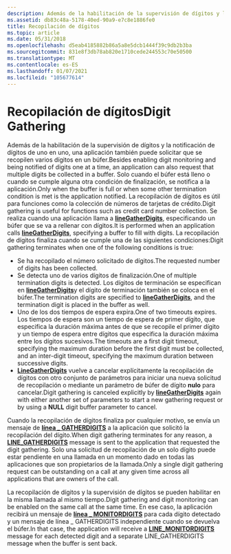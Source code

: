 ```yaml
---
description: Además de la habilitación de la supervisión de dígitos y la notificación de dígitos de uno en uno, una aplicación también puede solicitar que se recopilen varios dígitos en un búfer.
ms.assetid: db83c48a-5178-40ed-90a9-e7c8e1886fe0
title: Recopilación de dígitos
ms.topic: article
ms.date: 05/31/2018
ms.openlocfilehash: d5eab4185882b86a5a8e5dcb1444f39c9db2b3ba
ms.sourcegitcommit: 831e8f3db78ab820e1710cede244553c70e50500
ms.translationtype: MT
ms.contentlocale: es-ES
ms.lasthandoff: 01/07/2021
ms.locfileid: "105677614"
---
```

# <a name="digit-gathering"></a><span data-ttu-id="e847b-103">Recopilación de dígitos</span><span class="sxs-lookup"><span data-stu-id="e847b-103">Digit Gathering</span></span>

<span data-ttu-id="e847b-104">Además de la habilitación de la supervisión de dígitos y la notificación de dígitos de uno en uno, una aplicación también puede solicitar que se recopilen varios dígitos en un búfer.</span><span class="sxs-lookup"><span data-stu-id="e847b-104">Besides enabling digit monitoring and being notified of digits one at a time, an application can also request that multiple digits be collected in a buffer.</span></span> <span data-ttu-id="e847b-105">Solo cuando el búfer está lleno o cuando se cumple alguna otra condición de finalización, se notifica a la aplicación.</span><span class="sxs-lookup"><span data-stu-id="e847b-105">Only when the buffer is full or when some other termination condition is met is the application notified.</span></span> <span data-ttu-id="e847b-106">La recopilación de dígitos es útil para funciones como la colección de números de tarjetas de crédito.</span><span class="sxs-lookup"><span data-stu-id="e847b-106">Digit gathering is useful for functions such as credit card number collection.</span></span> <span data-ttu-id="e847b-107">Se realiza cuando una aplicación llama a [**lineGatherDigits**](/windows/desktop/api/Tapi/nf-tapi-linegatherdigits), especificando un búfer que se va a rellenar con dígitos.</span><span class="sxs-lookup"><span data-stu-id="e847b-107">It is performed when an application calls [**lineGatherDigits**](/windows/desktop/api/Tapi/nf-tapi-linegatherdigits), specifying a buffer to fill with digits.</span></span> <span data-ttu-id="e847b-108">La recopilación de dígitos finaliza cuando se cumple una de las siguientes condiciones:</span><span class="sxs-lookup"><span data-stu-id="e847b-108">Digit gathering terminates when one of the following conditions is true:</span></span>

-   <span data-ttu-id="e847b-109">Se ha recopilado el número solicitado de dígitos.</span><span class="sxs-lookup"><span data-stu-id="e847b-109">The requested number of digits has been collected.</span></span>
-   <span data-ttu-id="e847b-110">Se detecta uno de varios dígitos de finalización.</span><span class="sxs-lookup"><span data-stu-id="e847b-110">One of multiple termination digits is detected.</span></span> <span data-ttu-id="e847b-111">Los dígitos de terminación se especifican en [**lineGatherDigits**](/windows/desktop/api/Tapi/nf-tapi-linegatherdigits)y el dígito de terminación también se coloca en el búfer.</span><span class="sxs-lookup"><span data-stu-id="e847b-111">The termination digits are specified to [**lineGatherDigits**](/windows/desktop/api/Tapi/nf-tapi-linegatherdigits), and the termination digit is placed in the buffer as well.</span></span>
-   <span data-ttu-id="e847b-112">Uno de los dos tiempos de espera expira.</span><span class="sxs-lookup"><span data-stu-id="e847b-112">One of two timeouts expires.</span></span> <span data-ttu-id="e847b-113">Los tiempos de espera son un tiempo de espera de primer dígito, que especifica la duración máxima antes de que se recopile el primer dígito y un tiempo de espera entre dígitos que especifica la duración máxima entre los dígitos sucesivos.</span><span class="sxs-lookup"><span data-stu-id="e847b-113">The timeouts are a first digit timeout, specifying the maximum duration before the first digit must be collected, and an inter-digit timeout, specifying the maximum duration between successive digits.</span></span>
-   <span data-ttu-id="e847b-114">[**LineGatherDigits**](/windows/desktop/api/Tapi/nf-tapi-linegatherdigits) vuelve a cancelar explícitamente la recopilación de dígitos con otro conjunto de parámetros para iniciar una nueva solicitud de recopilación o mediante un parámetro de búfer de dígito **nulo** para cancelar.</span><span class="sxs-lookup"><span data-stu-id="e847b-114">Digit gathering is canceled explicitly by [**lineGatherDigits**](/windows/desktop/api/Tapi/nf-tapi-linegatherdigits) again with either another set of parameters to start a new gathering request or by using a **NULL** digit buffer parameter to cancel.</span></span>

<span data-ttu-id="e847b-115">Cuando la recopilación de dígitos finaliza por cualquier motivo, se envía un mensaje de [**línea \_ GATHERDIGITS**](line-gatherdigits.md) a la aplicación que solicitó la recopilación del dígito.</span><span class="sxs-lookup"><span data-stu-id="e847b-115">When digit gathering terminates for any reason, a [**LINE\_GATHERDIGITS**](line-gatherdigits.md) message is sent to the application that requested the digit gathering.</span></span> <span data-ttu-id="e847b-116">Solo una solicitud de recopilación de un solo dígito puede estar pendiente en una llamada en un momento dado en todas las aplicaciones que son propietarios de la llamada.</span><span class="sxs-lookup"><span data-stu-id="e847b-116">Only a single digit gathering request can be outstanding on a call at any given time across all applications that are owners of the call.</span></span>

<span data-ttu-id="e847b-117">La recopilación de dígitos y la supervisión de dígitos se pueden habilitar en la misma llamada al mismo tiempo.</span><span class="sxs-lookup"><span data-stu-id="e847b-117">Digit gathering and digit monitoring can be enabled on the same call at the same time.</span></span> <span data-ttu-id="e847b-118">En ese caso, la aplicación recibirá un mensaje de [**línea \_ MONITORDIGITS**](line-monitordigits.md) para cada dígito detectado y un mensaje de línea \_ GATHERDIGITS independiente cuando se devuelva el búfer.</span><span class="sxs-lookup"><span data-stu-id="e847b-118">In that case, the application will receive a [**LINE\_MONITORDIGITS**](line-monitordigits.md) message for each detected digit and a separate LINE\_GATHERDIGITS message when the buffer is sent back.</span></span>

 

 



